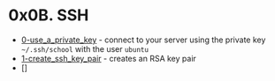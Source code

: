 # 0x0B. SSH
- [0-use_a_private_key](0-use_a_private_key) - connect to your server using the private key `~/.ssh/school` with the user `ubuntu`
- [1-create_ssh_key_pair](1-create_ssh_key_pair) - creates an RSA key pair
- []